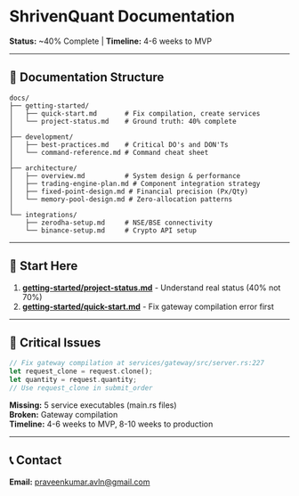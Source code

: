 # ShrivenQuant Documentation

**Status:** ~40% Complete | **Timeline:** 4-6 weeks to MVP

---

## 📁 Documentation Structure

```
docs/
├── getting-started/
│   ├── quick-start.md       # Fix compilation, create services
│   └── project-status.md    # Ground truth: 40% complete
│
├── development/
│   ├── best-practices.md    # Critical DO's and DON'Ts
│   └── command-reference.md # Command cheat sheet
│
├── architecture/
│   ├── overview.md          # System design & performance
│   ├── trading-engine-plan.md # Component integration strategy
│   ├── fixed-point-design.md # Financial precision (Px/Qty)
│   └── memory-pool-design.md # Zero-allocation patterns
│
└── integrations/
    ├── zerodha-setup.md     # NSE/BSE connectivity
    └── binance-setup.md     # Crypto API setup
```

---

## 🚨 Start Here

1. **[getting-started/project-status.md](getting-started/project-status.md)** - Understand real status (40% not 70%)
2. **[getting-started/quick-start.md](getting-started/quick-start.md)** - Fix gateway compilation error first

---

## 🎯 Critical Issues

```rust
// Fix gateway compilation at services/gateway/src/server.rs:227
let request_clone = request.clone();
let quantity = request.quantity;
// Use request_clone in submit_order
```

**Missing:** 5 service executables (main.rs files)  
**Broken:** Gateway compilation  
**Timeline:** 4-6 weeks to MVP, 8-10 weeks to production

---

## 📞 Contact

**Email:** praveenkumar.avln@gmail.com